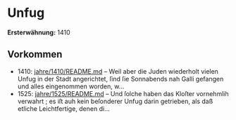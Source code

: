 # Unfug

**Ersterwähnung:** 1410

## Vorkommen
- 1410: [jahre/1410/README.md](../jahre/1410/README.md) – Weil aber die Juden wiederholt vielen Unfug in der
Stadt angerichtet, ſind ſie Sonnabends nah Galli gefangen
und alles eingenommen worden, w...
- 1525: [jahre/1525/README.md](../jahre/1525/README.md) – Und ſolche haben das Kloſter vornehmlih verwahrt ; es
iſt auh kein beſonderer Unfug darin getrieben, als daß
etliche Leichtfertige, denen di...
